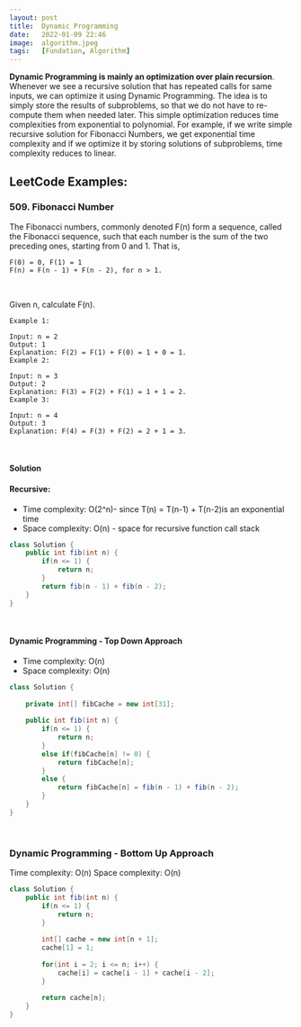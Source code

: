 ```yaml
---
layout: post
title:  Dynamic Programming
date:   2022-01-09 22:46
image:  algorithm.jpeg
tags:   [Fundation, Algorithm]
---
```


**Dynamic Programming is mainly an optimization over plain recursion**. Whenever we see a recursive solution that has repeated calls for same inputs, we can optimize it using Dynamic Programming. The idea is to simply store the results of subproblems, so that we do not have to re-compute them when needed later. This simple optimization reduces time complexities from exponential to polynomial. For example, if we write simple recursive solution for Fibonacci Numbers, we get exponential time complexity and if we optimize it by storing solutions of subproblems, time complexity reduces to linear.

## LeetCode Examples:

### 509. Fibonacci Number

The Fibonacci numbers, commonly denoted F(n) form a sequence, called the Fibonacci sequence, such that each number is the sum of the two preceding ones, starting from 0 and 1. That is,

```
F(0) = 0, F(1) = 1
F(n) = F(n - 1) + F(n - 2), for n > 1.
```

<!-- Line breaks -->
<br />

Given n, calculate F(n).

```
Example 1:

Input: n = 2
Output: 1
Explanation: F(2) = F(1) + F(0) = 1 + 0 = 1.
Example 2:

Input: n = 3
Output: 2
Explanation: F(3) = F(2) + F(1) = 1 + 1 = 2.
Example 3:

Input: n = 4
Output: 3
Explanation: F(4) = F(3) + F(2) = 2 + 1 = 3.
```

<!-- Line breaks -->
<br />

#### Solution

#### Recursive:

* Time complexity: O(2^n)- since T(n) = T(n-1) + T(n-2)is an exponential time
* Space complexity: O(n) - space for recursive function call stack

```java
class Solution {
    public int fib(int n) {
        if(n <= 1) {
            return n;
        }
        return fib(n - 1) + fib(n - 2);
    }
}
```

<!-- Line breaks -->
<br />

#### Dynamic Programming - Top Down Approach

* Time complexity: O(n)
* Space complexity: O(n)

```java
class Solution {
    
    private int[] fibCache = new int[31];
    
    public int fib(int n) {
        if(n <= 1) {
            return n;
        }
        else if(fibCache[n] != 0) {
            return fibCache[n];
        }
        else {
            return fibCache[n] = fib(n - 1) + fib(n - 2); 
        }
    }
}
```

<!-- Line breaks -->
<br />

### Dynamic Programming - Bottom Up Approach

Time complexity: O(n)
Space complexity: O(n)

```java
class Solution {
    public int fib(int n) {
        if(n <= 1) {
            return n;
        }
        
        int[] cache = new int[n + 1];
        cache[1] = 1;
        
        for(int i = 2; i <= n; i++) {
            cache[i] = cache[i - 1] + cache[i - 2];
        }
        
        return cache[n];
    }
}
```




